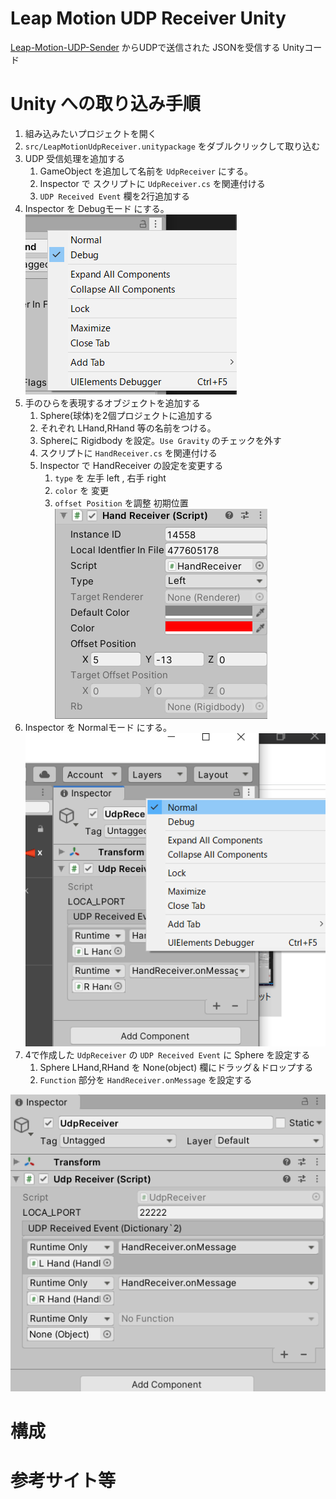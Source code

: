 # Leap Motion UDP Receiver Unity
[Leap-Motion-UDP-Sender](https://github.com/LeapMotion-UDP-Unity/Leap-Motion-UDP-Sender) からUDPで送信された JSONを受信する Unityコード

# Unity への取り込み手順

1. 組み込みたいプロジェクトを開く
2. `src/LeapMotionUdpReceiver.unitypackage` をダブルクリックして取り込む
3. UDP 受信処理を追加する
   1. GameObject を追加して名前を `UdpReceiver` にする。
   2. Inspector で スクリプトに `UdpReceiver.cs` を関連付ける
   3. `UDP Received Event` 欄を2行追加する
4. Inspector を Debugモード にする。
![Inspector](./resource/inspector-debug.png)   
5. 手のひらを表現するオブジェクトを追加する
   1. Sphere(球体)を2個プロジェクトに追加する
   2. それぞれ LHand,RHand 等の名前をつける。 
   3. Sphereに Rigidbody を設定。`Use Gravity` のチェックを外す
   4. スクリプトに `HandReceiver.cs` を関連付ける
   5. Inspector で HandReceiver の設定を変更する
      1. `type` を 左手 left , 右手 right
      2. `color` を 変更
      3. `offset Position` を調整 初期位置 
      ![Inspector](./resource/inspector-hand.png) 
6. Inspector を Normalモード にする。
![Inspector](./resource/inspector-normal.png)
7. 4で作成した `UdpReceiver` の `UDP Received Event` に Sphere を設定する
   1. Sphere LHand,RHand を None(object) 欄にドラッグ＆ドロップする
   2. `Function` 部分を `HandReceiver.onMessage` を設定する

![Inspector](./resource/inspector-udpreceiver.png)

# 構成

# 参考サイト等
